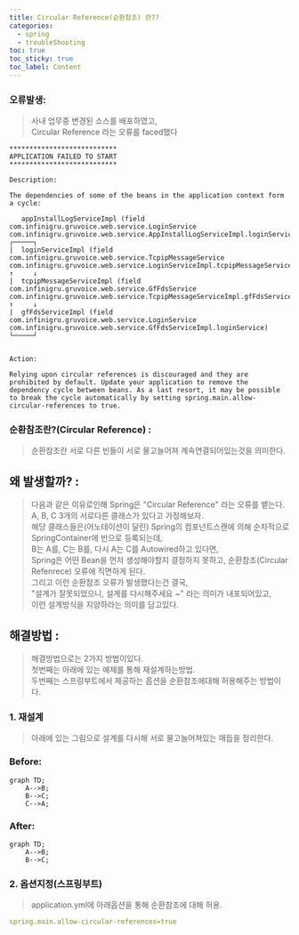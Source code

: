 ```yaml
---
title: Circular Reference(순환참조) 란?? 
categories: 
  - spring
  - troubleShooting
toc: true
toc_sticky: true
toc_label: Content 
---
```



### 오류발생:
> 사내 업무중 변경된 소스를 배포하였고,<br>
Circular Reference 라는 오류를 faced했다

```
***************************
APPLICATION FAILED TO START
***************************

Description:

The dependencies of some of the beans in the application context form a cycle:

   appInstallLogServiceImpl (field com.infinigru.gruvoice.web.service.LoginService com.infinigru.gruvoice.web.service.AppInstallLogServiceImpl.loginService)
┌─────┐
|  loginServiceImpl (field com.infinigru.gruvoice.web.service.TcpipMessageService com.infinigru.gruvoice.web.service.LoginServiceImpl.tcpipMessageService)
↑     ↓
|  tcpipMessageServiceImpl (field com.infinigru.gruvoice.web.service.GfFdsService com.infinigru.gruvoice.web.service.TcpipMessageServiceImpl.gfFdsService)
↑     ↓
|  gfFdsServiceImpl (field com.infinigru.gruvoice.web.service.LoginService com.infinigru.gruvoice.web.service.GfFdsServiceImpl.loginService)
└─────┘


Action:

Relying upon circular references is discouraged and they are prohibited by default. Update your application to remove the dependency cycle between beans. As a last resort, it may be possible to break the cycle automatically by setting spring.main.allow-circular-references to true.

```

### 순환참조란?(Circular Reference) :
> 순환참조란 서로 다른 빈들이 서로 물고늘어져 계속연결되어있는것을 의미한다.


## 왜 발생할까? :
> 다음과 같은 이유로인해 Spring은 "Circular Reference" 라는 오류를 뱉는다.<br>
A, B, C 3개의 서로다른 클래스가 있다고 가정해보자.<br>
해당 클래스들은(어노테이션이 달린) Spring의 컴포넌트스캔에 의해 순차적으로 SpringContainer에 빈으로 등록되는데,  <br>
B는 A를, C는 B를, 다시 A는 C를 Autowired하고 있다면,<br>
Spring은 어떤 Bean을 먼저 생성해야할지 결정하지 못하고, 순환참조(Circular Refenrece) 오류에 직면하게 된다.<br>
그리고 이런 순환참조 오류가 발생했다는건 결국, <br>
"설계가 잘못되었으니, 설계를 다시해주세요 ~" 라는 의미가 내포되어있고,<br> 
이런 설계방식을 지양하라는 의미를 담고있다. 

## 해결방법 :
> 해결방법으로는 2가지 방법이있다.<br>
첫번째는 아래에 있는 예제를 통해 재설계하는방법.<br>
두번째는 스프링부트에서 제공하는 옵션을 순환참조에대해 허용해주는 방법이다. 
### 1. 재설계
> 아래에 있는 그림으로 설계를 다시해 서로 물고늘어져있는 매듭을 정리한다.  

### Before:

```mermaid
graph TD;
    A-->B;
    B-->C;
    C-->A;
```  
### After:

```mermaid
graph TD;
    A-->B;
    B-->C;
```  
### 2. 옵션지정(스프링부트)
> application.yml에 아래옵션을 통해 순환참조에 대해 허용. 
 
```yaml
spring.main.allow-circular-references=true
```
